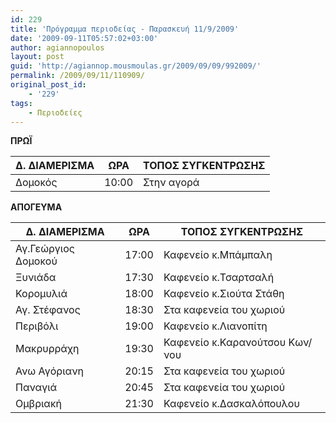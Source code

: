 ```yaml
---
id: 229
title: 'Πρόγραμμα περιοδείας - Παρασκευή 11/9/2009'
date: '2009-09-11T05:57:02+03:00'
author: agiannopoulos
layout: post
guid: 'http://agiannop.mousmoulas.gr/2009/09/09/992009/'
permalink: /2009/09/11/110909/
original_post_id:
    - '229'
tags:
    - Περιοδείες
---
```


**ΠΡΩΪ**

| Δ. ΔΙΑΜΕΡΙΣΜΑ | ΩΡΑ | ΤΟΠΟΣ ΣΥΓΚΕΝΤΡΩΣΗΣ |
|---|---|---|
| Δομoκός | 10:00 | Στην αγορά |


**ΑΠΟΓΕΥΜΑ**

| Δ. ΔΙΑΜΕΡΙΣΜΑ | ΩΡΑ | ΤΟΠΟΣ ΣΥΓΚΕΝΤΡΩΣΗΣ |
|---|---|---|
| Αγ.Γεώργιος Δομοκού | 17:00 | Καφενείο κ.Μπάμπαλη |
| Ξυνιάδα | 17:30 | Καφενείο κ.Τσαρτσαλή |
| Κορομυλιά | 18:00 | Καφενείο κ.Σιούτα Στάθη |
| Αγ. Στέφανος | 18:30 | Στα καφενεία του χωριού |
| Περιβόλι | 19:00 | Καφενείο κ.Λιανοπίτη |
| Μακρυρράχη | 19:30 | Καφενείο κ.Καρανούτσου Κων/νου |
| Ανω Αγόριανη | 20:15 | Στα καφενεία του χωριού |
| Παναγιά | 20:45 | Στα καφενεία του χωριού |
| Ομβριακή | 21:30 | Καφενείο κ.Δασκαλόπουλου |